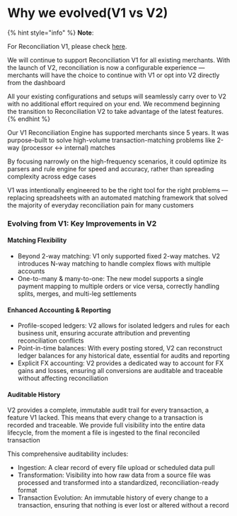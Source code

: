 # Why we evolved(V1 vs V2)

{% hint style="info" %}
**Note**:

For Reconciliation V1, please check [here](../reconciliation/).

We will continue to support Reconciliation V1 for all existing merchants. With the launch of V2, reconciliation is now a configurable experience — merchants will have the choice to continue with V1 or opt into V2 directly from the dashboard

All your existing configurations and setups will seamlessly carry over to V2 with no additional effort required on your end. We recommend beginning the transition to Reconciliation V2 to take advantage of the latest features.
{% endhint %}

Our V1 Reconciliation Engine has supported merchants since 5 years. It was purpose-built to solve high-volume transaction-matching problems like 2-way (processor ↔ internal) matches&#x20;

By focusing narrowly on the high-frequency scenarios, it could optimize its parsers and rule engine for speed and accuracy, rather than spreading complexity across edge cases

V1 was intentionally engineered to be the right tool for the right problems — replacing spreadsheets with an automated matching framework that solved the majority of everyday reconciliation pain for many customers

### Evolving from V1: Key Improvements in V2

#### **Matching Flexibility**

* Beyond 2-way matching: V1 only supported fixed 2-way matches. V2 introduces N-way matching to handle complex flows with multiple accounts
* One-to-many & many-to-one: The new model supports a single payment mapping to multiple orders or vice versa, correctly handling splits, merges, and multi-leg settlements

#### **Enhanced Accounting & Reporting**

* Profile-scoped ledgers: V2 allows for isolated ledgers and rules for each business unit, ensuring accurate attribution and preventing reconciliation conflicts
* Point-in-time balances: With every posting stored, V2 can reconstruct ledger balances for any historical date, essential for audits and reporting
* Explicit FX accounting: V2 provides a dedicated way to account for FX gains and losses, ensuring all conversions are auditable and traceable without affecting reconciliation

#### Auditable History

V2 provides a complete, immutable audit trail for every transaction, a feature V1 lacked. This means that every change to a transaction is recorded and traceable. We provide full visibility into the entire data lifecycle, from the moment a file is ingested to the final reconciled transaction

This comprehensive auditability includes:

* Ingestion: A clear record of every file upload or scheduled data pull
* Transformation: Visibility into how raw data from a source file was processed and transformed into a standardized, reconciliation-ready format
* Transaction Evolution: An immutable history of every change to a transaction, ensuring that nothing is ever lost or altered without a record

